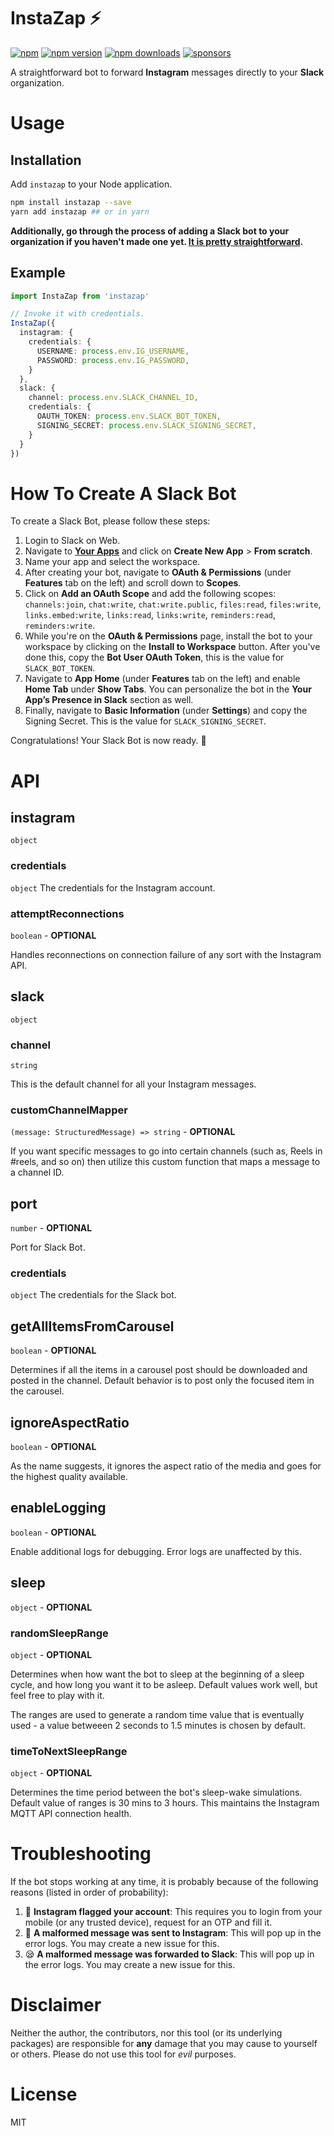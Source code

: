 # InstaZap ⚡
[![npm](https://img.shields.io/badge/instazap-brightgreen.svg?style=flat-square)](https://www.npmjs.com/package/instazap)
[![npm version](https://img.shields.io/npm/v/instazap.svg?style=flat-square)](https://www.npmjs.com/package/instazap)
[![npm downloads](https://img.shields.io/npm/dm/instazap.svg?style=flat-square)](https://www.npmjs.com/package/instazap)
[![sponsors](https://img.shields.io/github/sponsors/diragb)](https://github.com/sponsors/diragb)

A straightforward bot to forward **Instagram** messages directly to your **Slack** organization.

# Usage

## Installation
Add `instazap` to your Node application.

```bash
npm install instazap --save
yarn add instazap ## or in yarn
```

**Additionally, go through the process of adding a Slack bot to your organization if you haven't made one yet. [It is pretty straightforward](#how-to-create-a-slack-bot).**

## Example
```ts
import InstaZap from 'instazap'

// Invoke it with credentials.
InstaZap({
  instagram: {
    credentials: {
      USERNAME: process.env.IG_USERNAME,
      PASSWORD: process.env.IG_PASSWORD,
    }
  },
  slack: {
    channel: process.env.SLACK_CHANNEL_ID,
    credentials: {
      OAUTH_TOKEN: process.env.SLACK_BOT_TOKEN,
      SIGNING_SECRET: process.env.SLACK_SIGNING_SECRET,
    }
  }
})
```

# How To Create A Slack Bot
To create a Slack Bot, please follow these steps:
1. Login to Slack on Web.
2. Navigate to **[Your Apps](https://api.slack.com/apps?new_app=1&ref=bolt_start_hub)** and click on **Create New App** > **From scratch**.
3. Name your app and select the workspace.
4. After creating your bot, navigate to **OAuth & Permissions** (under **Features** tab on the left) and scroll down to **Scopes**.
5. Click on **Add an OAuth Scope** and add the following scopes: `channels:join`, `chat:write`, `chat:write.public`, `files:read`, `files:write`, `links.embed:write`, `links:read`, `links:write`, `reminders:read`, `reminders:write`.
6. While you're on the **OAuth & Permissions** page, install the bot to your workspace by clicking on the **Install to Workspace** button. After you've done this, copy the **Bot User OAuth Token**, this is the value for `SLACK_BOT_TOKEN`.
7. Navigate to **App Home** (under **Features** tab on the left) and enable **Home Tab** under **Show Tabs**. You can personalize the bot in the **Your App’s Presence in Slack** section as well.
8. Finally, navigate to **Basic Information** (under **Settings**) and copy the Signing Secret. This is the value for `SLACK_SIGNING_SECRET`.

Congratulations! Your Slack Bot is now ready. 🎉

# API

## instagram
`object`
### credentials
`object`
The credentials for the Instagram account.

### attemptReconnections
`boolean` - **OPTIONAL**

Handles reconnections on connection failure of any sort with the Instagram API.

## slack
`object`
### channel
`string`

This is the default channel for all your Instagram messages.

### customChannelMapper
`(message: StructuredMessage) => string` - **OPTIONAL**

If you want specific messages to go into certain channels (such as, Reels in #reels, and so on) then utilize this custom function that maps a message to a channel ID.

## port
`number` - **OPTIONAL**

Port for Slack Bot.

### credentials
`object`
The credentials for the Slack bot.

## getAllItemsFromCarousel
`boolean` - **OPTIONAL**

Determines if all the items in a carousel post should be downloaded and posted in the channel. Default behavior is to post only the focused item in the carousel.

## ignoreAspectRatio
`boolean` - **OPTIONAL**

As the name suggests, it ignores the aspect ratio of the media and goes for the highest quality available.

## enableLogging
`boolean` - **OPTIONAL**

Enable additional logs for debugging. Error logs are unaffected by this.

## sleep
`object` - **OPTIONAL**

### randomSleepRange
`object` - **OPTIONAL**

Determines when how want the bot to sleep at the beginning of a sleep cycle, and how long you want it to be asleep. Default values work well, but feel free to play with it.

The ranges are used to generate a random time value that is eventually used - a value betweeen 2 seconds to 1.5 minutes is chosen by default.

### timeToNextSleepRange
`object` - **OPTIONAL**

Determines the time period between the bot's sleep-wake simulations. Default value of ranges is 30 mins to 3 hours. This maintains the Instagram MQTT API connection health.

# Troubleshooting
If the bot stops working at any time, it is probably because of the following reasons (listed in order of probability):
1. 🚩 **Instagram flagged your account**: This requires you to login from your mobile (or any trusted device), request for an OTP and fill it.
2. 🤕 **A malformed message was sent to Instagram**: This will pop up in the error logs. You may create a new issue for this.
3. 😪  **A malformed message was forwarded to Slack**: This will pop up in the error logs. You may create a new issue for this.

# Disclaimer
Neither the author, the contributors, nor this tool (or its underlying packages) are responsible for **any** damage that you may cause to yourself or others. Please do not use this tool for *evil* purposes.

# License
MIT